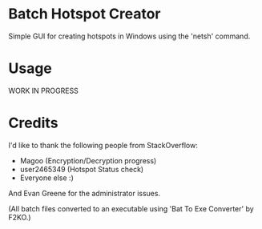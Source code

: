 # Batch Hotspot Creator

Simple GUI for creating hotspots in Windows using the 'netsh' command.

# Usage

WORK IN PROGRESS

# Credits

I'd like to thank the following people from StackOverflow:
 
   - Magoo (Encryption/Decryption progress)
   - user2465349 (Hotspot Status check)
   - Everyone else :)

And Evan Greene for the administrator issues.

(All batch files converted to an executable using 'Bat To Exe Converter' by F2KO.)